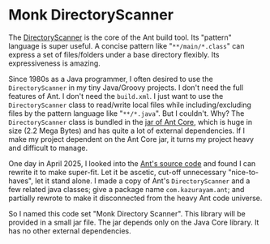 # Monk DirectoryScanner

The [DirectoryScanner](https://ant.apache.org/manual/api/org/apache/tools/ant/DirectoryScanner.html) is the core of the Ant build tool. Its "pattern" language is super useful. A concise pattern like "`**/main/*.class`" can express a set of files/folders under a base directory flexibly. Its expressiveness is amazing.

Since 1980s as a Java programmer, I often desired to use the `DirectoryScanner` in my tiny Java/Groovy projects. I don't need the full features of Ant. I don't need the `build.xml`. I just want to use the `DirectoryScanner` class to read/write local files while including/excluding files by the pattern language like "`**/*.java`". But I couldn't. Why? The `DirectoryScanner` class is bundled in the [jar of Ant Core](https://mvnrepository.com/artifact/org.apache.ant/ant), which is huge in size (2.2 Mega Bytes) and has quite a lot of external dependencies. If I make my project dependent on the Ant Core jar, it turns my project heavy and difficult to manage.

One day in April 2025, I looked into the [Ant's source code](https://github.com/apache/ant/blob/master/src/main/org/apache/tools/ant/DirectoryScanner.java) and found I can rewrite it to make super-fit. Let it be ascetic, cut-off unnecessary "nice-to-haves", let it stand alone. I made a copy of Ant's `DirectoryScanner` and a few related java classes; give a package name `com.kazurayam.ant`; and partially rewrote to make it disconnected from the heavy Ant code universe.

So I named this code set "Monk Directory Scanner". This library will be provided in a small jar file. The jar depends only on the Java Core library. It has no other external dependencies.



